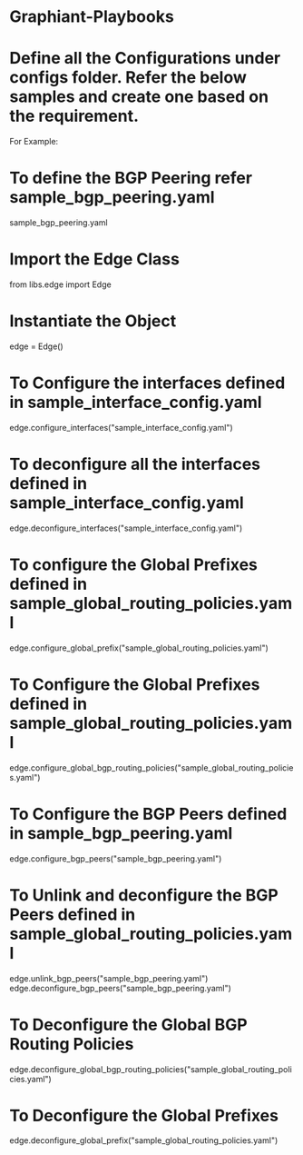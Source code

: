 # Graphiant-Playbooks

# Define all the Configurations under configs folder. Refer the below samples and create one based on the requirement.


For Example:

# To define the BGP Peering refer sample_bgp_peering.yaml 
sample_bgp_peering.yaml


# Import the Edge Class
from libs.edge import Edge

# Instantiate the Object
edge = Edge()

# To Configure the interfaces defined in sample_interface_config.yaml
edge.configure_interfaces("sample_interface_config.yaml")

# To deconfigure all the interfaces defined in sample_interface_config.yaml
edge.deconfigure_interfaces("sample_interface_config.yaml")

# To configure the Global Prefixes defined in sample_global_routing_policies.yaml
edge.configure_global_prefix("sample_global_routing_policies.yaml")

# To Configure the Global Prefixes defined in sample_global_routing_policies.yaml
edge.configure_global_bgp_routing_policies("sample_global_routing_policies.yaml")

# To Configure the BGP Peers defined in sample_bgp_peering.yaml
edge.configure_bgp_peers("sample_bgp_peering.yaml")

# To Unlink and deconfigure the BGP Peers defined in sample_global_routing_policies.yaml
edge.unlink_bgp_peers("sample_bgp_peering.yaml")
edge.deconfigure_bgp_peers("sample_bgp_peering.yaml")

# To Deconfigure the Global BGP Routing Policies
edge.deconfigure_global_bgp_routing_policies("sample_global_routing_policies.yaml")

# To Deconfigure the Global Prefixes
edge.deconfigure_global_prefix("sample_global_routing_policies.yaml")
